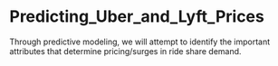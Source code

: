 # Predicting_Uber_and_Lyft_Prices
Through predictive modeling, we will attempt to identify the important attributes that determine pricing/surges in ride share demand.
